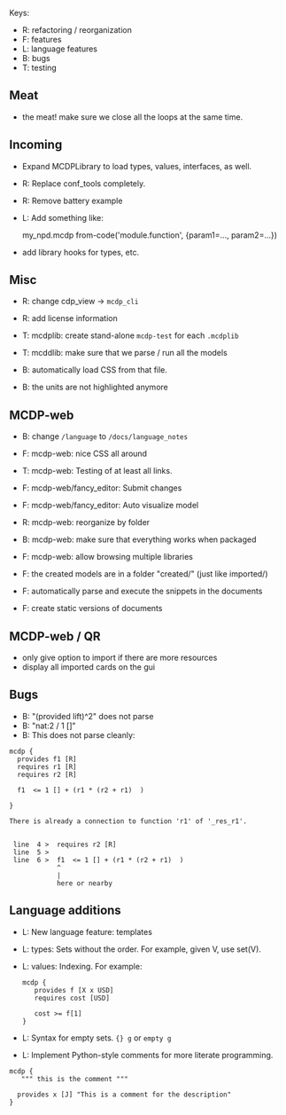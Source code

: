 
Keys:

- R: refactoring / reorganization
- F: features
- L: language features
- B: bugs
- T: testing


Meat
----


- the meat! make sure we close all the loops at the same time.

Incoming
---------

- Expand MCDPLibrary to load types, values, interfaces, as well.

- R: Replace conf_tools completely.
- R: Remove battery example
- L: Add something like:

  my_npd.mcdp
  from-code('module.function', {param1=..., param2=...})




- add library hooks for types, etc.


Misc
-----

- R: change cdp_view -> ``mcdp_cli``
- R: add license information



- T: mcdplib: create stand-alone ``mcdp-test`` for each ``.mcdplib``
- T: mcddlib: make sure that we parse / run all the models

- B: automatically load CSS from that file.
- B: the units are not highlighted anymore

MCDP-web
----------

- B: change ``/language`` to ``/docs/language_notes``
- F: mcdp-web: nice CSS all around
- T: mcdp-web: Testing of at least all links.

- F: mcdp-web/fancy_editor: Submit changes 
- F: mcdp-web/fancy_editor: Auto visualize model

- R: mcdp-web: reorganize by folder

- B: mcdp-web: make sure that everything works when packaged

- F: mcdp-web: allow browsing multiple libraries 

- F: the created models are in a folder "created/" (just like imported/)

- F: automatically parse and execute the snippets in the documents
- F: create static versions of documents

MCDP-web / QR
-------------

- only give option to import if there are more resources
- display all imported cards on the gui



Bugs
----


- B: "(provided lift)^2" does not parse
- B: "nat:2 / 1 []"
- B: This does not parse cleanly:
```
mcdp {
  provides f1 [R] 
  requires r1 [R]
  requires r2 [R]

  f1  <= 1 [] + (r1 * (r2 + r1)  )

}

There is already a connection to function 'r1' of '_res_r1'.


 line  4 >  requires r2 [R]
 line  5 >
 line  6 >  f1  <= 1 [] + (r1 * (r2 + r1)  )
            ^
            |
            here or nearby
```


Language additions
------------------

- L: New language feature: templates

- L: types: Sets without the order. For example, given V, use set(V).
- L: values: Indexing. For example:

	```
	mcdp {
	   provides f [X x USD]
	   requires cost [USD]

	   cost >= f[1]
	}
	```

- L: Syntax for empty sets. ``{} g`` or  ``empty g`` 


- L: Implement Python-style comments for more literate programming.

```
mcdp {
   """ this is the comment """

  provides x [J] "This is a comment for the description"
}
```


